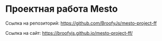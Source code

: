 # Проектная работа Mesto
Ссылка на репозиторий: https://github.com/BroofyJs/mesto-project-ff 

Ссылка на сайт: https://broofyjs.github.io/mesto-project-ff/
